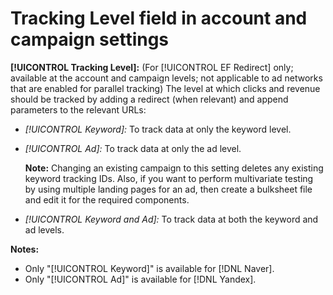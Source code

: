 # Tracking Level field in account and campaign settings

**[!UICONTROL Tracking Level]:** (For [!UICONTROL EF Redirect] only; available at the account and campaign levels; not applicable to ad networks that are enabled for parallel tracking) The level at which clicks and revenue should be tracked by adding a redirect (when relevant) and append parameters to the relevant URLs:
  
* *[!UICONTROL Keyword]:* To track data at only the keyword level.

* *[!UICONTROL Ad]:* To track data at only the ad level.

  **Note:** Changing an existing campaign to this setting deletes any existing keyword tracking IDs. Also, if you want to perform multivariate testing by using multiple landing pages for an ad, then create a bulksheet file and edit it for the required components.
  
* *[!UICONTROL Keyword and Ad]:* To track data at both the keyword and ad levels.
  
**Notes:**

* Only "[!UICONTROL Keyword]" is available for [!DNL Naver].
* Only "[!UICONTROL Ad]" is available for [!DNL Yandex].
